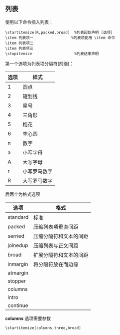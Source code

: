 ## 列表

使用以下命令插入列表：

```shell
\startitemize[R,packed,broad]  %列表起始声明 [选项]
\item 列表项一                 %列表项使用 \item 命令
\item 列表项二
\item 列表项三
\stopitemize                   %列表结束声明  
```

第一个选项为列表项分隔符(前缀)：

| 选项 | 样式         |
|------|--------------|
| 1    | 圆点         |
| 2    | 短划线       |
| 3    | 星号         |
| 4    | 三角形       |
| 5    | 梅花         |
| 6    | 空心圆       |
| n    | 数字         |
| a    | 小写字母     |
| A    | 大写字母     |
| r    | 小写罗马数字 |
| R    | 大写罗马数字 |

后两个为格式选项

| 选项     | 格式                   |
|----------|------------------------|
| standard | 标准                   |
| packed   | 压缩列表项垂直间距     |
| serried  | 压缩分隔符和文本的间距 |
| joinedup | 压缩列表与正文间距     |
| broad    | 扩展分隔符和文本的间距 |
| inmargin | 将分隔符放在而边缘     |
| atmargin |                        |
| stopper  |                        |
| columns  |                        |
| intro    |                        |
| continue |                        |

**columns** 选项需要参数

```shell
\startitemize[columns,three,broad]  
```
